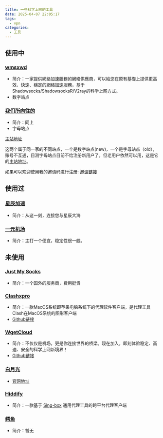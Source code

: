 ```yaml
---
title: 一些科学上网的工具
date: 2025-04-07 22:05:17
tags:
  - vpn
categories:
  - 工具
---
```




## 使用中

### [wmsxwd](https://wmsxwd-3.men/)

- 简介：一家提供網絡加速服務的網絡供應商，可以給您在原有基礎上提供更高效、快速、穩定的網絡加速服務，基于Shadowsocks/ShadowsocksR/V2ray的科学上网方式。
- 数字站点

### [我们所向往的](https://wmsxwd-g.men/)

- 简介：同上
- 字母站点

[主站地址](https://nnss.ooo)

这两个属于同一家的不同站点，一个是数字站点(new)，一个是字母站点（old），账号不互通，目测字母站点目前不给注册新用户了，但老用户依然可以用，这是它的[主站地址](https://nnss.ooo)。

如果可以欢迎使用我的邀请码进行注册: [邀请链接](https://wmsxwd-1.men/#/register?code=FbDoq18e)

## 使用过

### [星辰加速](https://www.52xcjs.top/)

- 简介：从这一刻，连接您与星辰大海

### [一元机场](https://xn--4gq62f52gdss.com/)

- 简介：主打一个便宜，稳定性很一般。



## 未使用

### [Just My Socks](https://justmysocks5.net/)

- 简介：一个国外的服务商，费用挺贵

### [Clashxpro](https://clashxpro.org/) 

- 简介：一款MacOS系统即苹果电脑系统下的代理软件客户端，是代理工具Clash在MacOS系统的图形客户端
- [Github链接](https://github.com/clashdownload/ClashX_Pro)

### [WgetCloud](https://3jkkvi9afjjln2yjwnbc.wgetcloud.org/)

- 简介：不仅仅是机场，更是你连接世界的桥梁。现在加入，即刻体验稳定、高速、安全的科学上网新境界！
- [Github链接](https://github.com/winston779/wgetcloud)

### [白月光](https://www.bygcloud.com/)

- [官网地址](www.sibker.com)

### [Hiddify](https://github.com/hiddify/hiddify-app)

- 简介：一款基于 [Sing-box](https://github.com/SagerNet/sing-box) 通用代理工具的跨平台代理客户端

### [鳄鱼](https://www.eyujichang.com/)

- 简介：暂无

